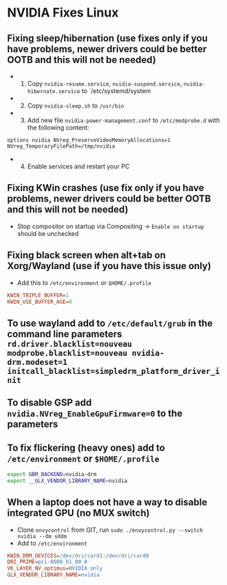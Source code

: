 # NVIDIA Fixes Linux

## Fixing sleep/hibernation (use fixes only if you have problems, newer drivers could be better OOTB and this will not be needed)

* 1. Copy `nvidia-resume.service`, `nvidia-suspend.service`, `nvidia-hibernate.service` to `/etc/systemd/system
* 2. Copy `nvidia-sleep.sh` to `/usr/bin`
* 3. Add new file `nvidia-power-management.conf` to `/etc/modprobe.d` with the following content:
```
options nvidia NVreg_PreserveVideoMemoryAllocations=1 NVreg_TemporaryFilePath=/tmp/nvidia
```
* 4. Enable services and restart your PC

## Fixing KWin crashes (use fix only if you have problems, newer drivers could be better OOTB and this will not be needed)
* Stop compositor on startup via Compositing -> `Enable on startup` should be unchecked

## Fixing black screen when alt+tab on Xorg/Wayland (use if you have this issue only)
* Add this to `/etc/environment` or `$HOME/.profile`

```ini
KWIN_TRIPLE_BUFFER=1
KWIN_USE_BUFFER_AGE=0
```

## To use wayland add to `/etc/default/grub` in the command line parameters `rd.driver.blacklist=nouveau modprobe.blacklist=nouveau nvidia-drm.modeset=1 initcall_blacklist=simpledrm_platform_driver_init`

## To disable GSP add `nvidia.NVreg_EnableGpuFirmware=0` to the parameters

## To fix flickering (heavy ones) add to `/etc/environment` or `$HOME/.profile`
```bash
export GBM_BACKEND=nvidia-drm
export __GLX_VENDOR_LIBRARY_NAME=nvidia
```

## When a laptop does not have a way to disable integrated GPU (no MUX switch)
* Clone `envycontrol` from GIT, run `sudo ./envycontrol.py --switch nvidia --dm sddm`
* Add to `/etc/environment`
```ini
KWIN_DRM_DEVICES=/dev/dri/card1:/dev/dri/card0
DRI_PRIME=pci-0000_01_00_0
VK_LAYER_NV_optimus=NVIDIA_only
GLX_VENDOR_LIBRARY_NAME=nvidia
```